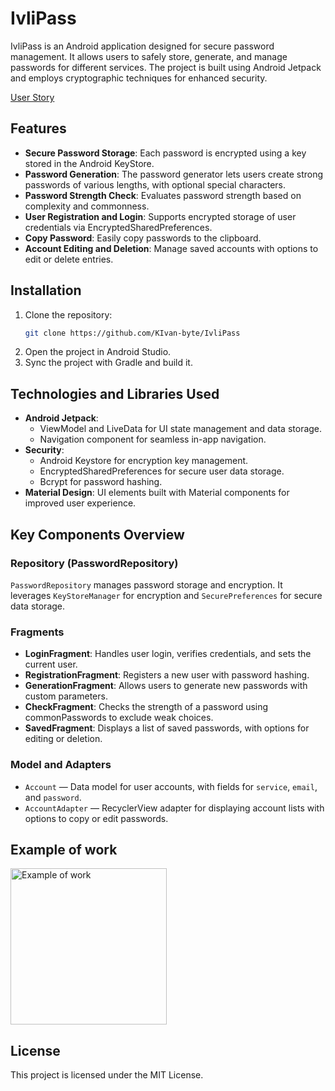 
# IvliPass

IvliPass is an Android application designed for secure password management. It allows users to safely store, generate, and manage passwords for different services. The project is built using Android Jetpack and employs cryptographic techniques for enhanced security.

[User Story](./images/user%20stories.pdf)


## Features

- **Secure Password Storage**: Each password is encrypted using a key stored in the Android KeyStore.
- **Password Generation**: The password generator lets users create strong passwords of various lengths, with optional special characters.
- **Password Strength Check**: Evaluates password strength based on complexity and commonness.
- **User Registration and Login**: Supports encrypted storage of user credentials via EncryptedSharedPreferences.
- **Copy Password**: Easily copy passwords to the clipboard.
- **Account Editing and Deletion**: Manage saved accounts with options to edit or delete entries.

## Installation

1. Clone the repository:
   ```bash
   git clone https://github.com/KIvan-byte/IvliPass
   ```
2. Open the project in Android Studio.
3. Sync the project with Gradle and build it.

## Technologies and Libraries Used

- **Android Jetpack**:
  - ViewModel and LiveData for UI state management and data storage.
  - Navigation component for seamless in-app navigation.
- **Security**:
  - Android Keystore for encryption key management.
  - EncryptedSharedPreferences for secure user data storage.
  - Bcrypt for password hashing.
- **Material Design**: UI elements built with Material components for improved user experience.

## Key Components Overview

### Repository (PasswordRepository)

`PasswordRepository` manages password storage and encryption. It leverages `KeyStoreManager` for encryption and `SecurePreferences` for secure data storage.

### Fragments

- **LoginFragment**: Handles user login, verifies credentials, and sets the current user.
- **RegistrationFragment**: Registers a new user with password hashing.
- **GenerationFragment**: Allows users to generate new passwords with custom parameters.
- **CheckFragment**: Checks the strength of a password using commonPasswords to exclude weak choices.
- **SavedFragment**: Displays a list of saved passwords, with options for editing or deletion.

### Model and Adapters

- `Account` — Data model for user accounts, with fields for `service`, `email`, and `password`.
- `AccountAdapter` — RecyclerView adapter for displaying account lists with options to copy or edit passwords.

## Example of work

<img src="./images/example.gif" alt="Example of work" width="250">

## License

This project is licensed under the MIT License.
